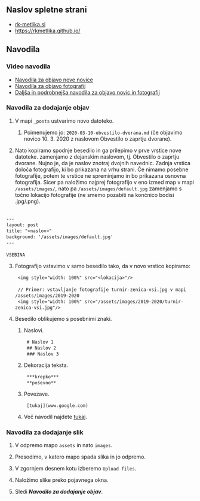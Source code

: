 ## Naslov spletne strani 

- [rk-metlika.si](rk-metlika.si)
- [https://rkmetlika.github.io/ ](https://rkmetlika.github.io/ )

## Navodila

### Video navodila

- [Navodila za objavo nove novice](https://youtu.be/c8_C0Judmko)
- [Navodila za objavo fotografij](https://youtu.be/c8_C0Judmko)
- [Daljša in podrobnejša navodila za objavo novic in fotografij](https://youtu.be/c8_C0Judmko)

### Navodila za dodajanje objav

1. V mapi ```_posts``` ustvarimo novo datoteko.
    1. Poimenujemo jo: ```2020-03-10-obvestilo-dvorana.md``` (če objavimo novico 10. 3. 2020 z naslovom Obvestilo o 
    zaprtju dvorane). 
    
    
2. Nato kopiramo spodnje besedilo in ga prilepimo v prve vrstice nove datoteke. <naslov> zamenjamo z dejanskim naslovom, tj.
Obvestilo o zaprtju dvorane. Nujno je, da je naslov znotraj dvojnih navednic. Zadnja vrstica določa fotografijo, ki bo
prikazana na vrhu strani. Če nimamo posebne fotografije, potem te vrstice ne spreminjamo in bo prikazana osnovna fotografija.
Sicer pa naložimo najprej fotografijo v eno izmed map v mapi ```/assets/images/```, nato pa ```/assets/images/default.jpg```
zamenjamo s točno lokacijo fotografije (ne smemo pozabiti na končnico bodisi .jpg/.png).

```

---
layout: post
title: "<naslov>"
background: '/assets/images/default.jpg'
---

VSEBINA
```

3. Fotografijo vstavimo v samo besedilo tako, da v novo vrstico kopiramo:
    
        <img style="width: 100%" src="<lokacija>"/>

        // Primer: vstavljanje fotografije turnir-zenica-vsi.jpg v mapi /assets/images/2019-2020
        <img style="width: 100%" src="/assets/images/2019-2020/turnir-zenica-vsi.jpg"/>
        
4. Besedilo oblikujemo s posebnimi znaki.

    1. Naslovi.
            
            # Naslov 1
            ## Naslov 2
            ### Naslov 3
            
    2. Dekoracija teksta.
        
            ***krepko***
            **poševno**
            
    3. Povezave.
        
            [tukaj](www.google.com)
            
    4. Več navodil najdete [tukaj](https://github.com/adam-p/markdown-here/wiki/Markdown-Cheatsheet).
    
### Navodila za dodajanje slik

1. V odpremo mapo ```assets``` in nato ```images```.

2. Presodimo, v katero mapo spada slika in jo odpremo.

3. V zgornjem desnem kotu izberemo ```Upload files```.

4. Naložimo slike preko pojavnega okna.

5. Sledi ***Navodilo za dodajanje objav***.
